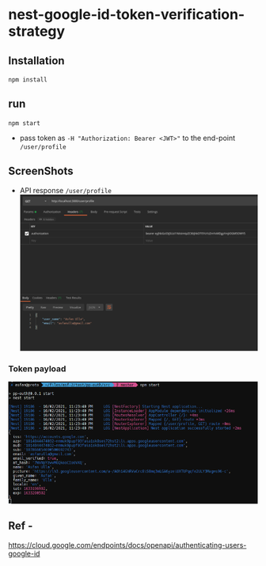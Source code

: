 # nest-google-id-token-verification-strategy

## Installation
```
npm install
```
## run
```
npm start
```

- pass token as ```-H "Authorization: Bearer <JWT>"``` to the end-point ```/user/profile```

## ScreenShots
  
- API response ```/user/profile```
![api_response](https://github.com/AsfanUlla/nest-google-id-token-verification-strategy/blob/master/result/1.png)
  
### Token payload

![token_payload](https://github.com/AsfanUlla/nest-google-id-token-verification-strategy/blob/master/result/2.png)

## Ref -
  https://cloud.google.com/endpoints/docs/openapi/authenticating-users-google-id
